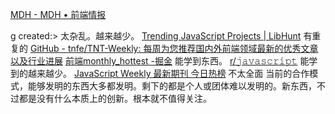 [MDH - MDH • 前端情报](https://fe-cool.github.io/news/index.html)

g created:>
	太杂乱。越来越少。
[Trending JavaScript Projects | LibHunt](https://www.libhunt.com/l/javascript/trending)
	有重复的
[GitHub - tnfe/TNT-Weekly: 每周为您推荐国内外前端领域最新的优秀文章以及行业进展](https://github.com/tnfe/TNT-Weekly)
[前端monthly_hottest -掘金](https://juejin.cn/frontend?sort=monthly_hottest)
	能学到东西。
[r/𝚓𝚊𝚟𝚊𝚜𝚌𝚛𝚒𝚙𝚝](https://libreddit.dothq.co/r/javascript/top?t=month)
	能学到的越来越少。
[JavaScript Weekly 最新期刊 今日热榜](https://tophub.today/n/Q1Vd5G8o85)
	不太全面
当前的合作模式，能够发明的东西大多都发明。剩下的都是个人或团体难以发明的。新东西，不过都是没有什么本质上的创新。根本就不值得关注。
